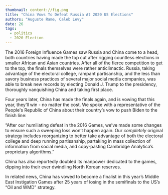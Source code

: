 ```yaml
---
thumbnail: content://fig.png
title: "China Vows To Defeat Russia At 2020 US Elections"
authors: "Auguste Rame, Caleb Levy"
date: 26
tags:
  - politics
  - 2020 Election
---
```


The 2016 Foreign Influence Games saw Russia and China come to a head, both countries having made the top cut after rigging countless elections in smaller African and Asian countries. After all of the fierce competition to get to the top, the finals themselves were rather anticlimactic. Russia, taking advantage of the electoral college, rampant partisanship, and the less than savory business practices of several major social media companies, was able to break new records by electing Donald J. Trump to the presidency, thoroughly vanquishing China and taking first place.

Four years later, China has made the finals again, and is vowing that this year, they’ll win - no matter the cost. We spoke with a representative of the People's Republic of China about their country’s vow to push Biden to the finish line:

“After our humiliating defeat in the 2016 Games, we’ve made some changes to ensure such a sweeping loss won’t happen again. Our *completely* original strategy includes reorganizing to better take advantage of both the electoral college and deep running partisanship, partaking in mass collection of information from social media, and copy-pasting Cambridge Analytica’s proprietary algorithms.”

China has also reportedly doubled its manpower dedicated to the games, dipping into their ever dwindling North Korean reserves.

In related news, China has vowed to become a finalist in this year’s Middle East Instigation Games after 25 years of losing in the semifinals to the US’s “Oil and WMD” strategy.
